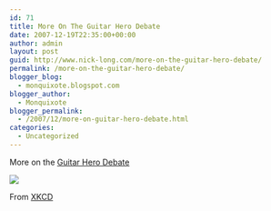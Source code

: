 ```yaml
---
id: 71
title: More On The Guitar Hero Debate
date: 2007-12-19T22:35:00+00:00
author: admin
layout: post
guid: http://www.nick-long.com/more-on-the-guitar-hero-debate/
permalink: /more-on-the-guitar-hero-debate/
blogger_blog:
  - monquixote.blogspot.com
blogger_author:
  - Monquixote
blogger_permalink:
  - /2007/12/more-on-guitar-hero-debate.html
categories:
  - Uncategorized
---
```

More on the [Guitar Hero Debate](http://monquixote.blogspot.com/2007/12/can-guitar-hero-make-you-better.html)

![](http://www.nick-long.com/wp-content/uploads/2007/12/rock_band.png)

From  <a href="http://www.xkcd.com/" target="_new">XKCD </a>
